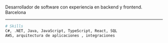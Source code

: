 # 
Desarrollador de software con experiencia en backend y frontend.  
Barcelona 

---
```bash
# Skills
C#, .NET, Java, JavaScript, TypeScript, React, SQL  
AWS, arquitectura de aplicaciones , integraciones
```
